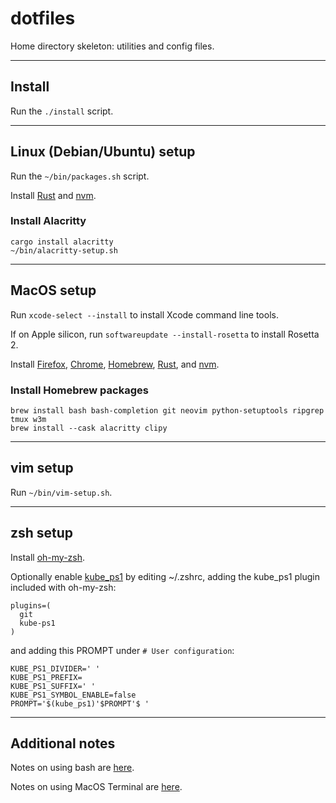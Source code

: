 # dotfiles
Home directory skeleton: utilities and config files.

---
## Install
Run the `./install` script.

---
## Linux (Debian/Ubuntu) setup
Run the `~/bin/packages.sh` script.

Install
[Rust](https://www.rust-lang.org/) and
[nvm](https://github.com/nvm-sh/nvm).

### Install Alacritty
```
cargo install alacritty
~/bin/alacritty-setup.sh
```

---
## MacOS setup
Run `xcode-select --install` to install Xcode command line tools.

If on Apple silicon, run `softwareupdate --install-rosetta` to install Rosetta 2.

Install
[Firefox](https://www.mozilla.org),
[Chrome](https://www.google.com/chrome/),
[Homebrew](https://brew.sh/),
[Rust](https://www.rust-lang.org/), and
[nvm](https://github.com/nvm-sh/nvm).

### Install Homebrew packages
```
brew install bash bash-completion git neovim python-setuptools ripgrep tmux w3m
brew install --cask alacritty clipy
```

---
## vim setup
Run `~/bin/vim-setup.sh`.

---
## zsh setup
Install [oh-my-zsh](https://ohmyz.sh/#install).

Optionally enable
[kube\_ps1](https://github.com/jonmosco/kube-ps1)
by editing ~/.zshrc, adding the kube\_ps1 plugin included with oh-my-zsh:

```
plugins=(
  git
  kube-ps1
)
```

and adding this PROMPT under `# User configuration`:

```
KUBE_PS1_DIVIDER=' '
KUBE_PS1_PREFIX=
KUBE_PS1_SUFFIX=' '
KUBE_PS1_SYMBOL_ENABLE=false
PROMPT='$(kube_ps1)'$PROMPT'$ '
```

---
## Additional notes

Notes on using bash are [here](docs/bash.md).

Notes on using MacOS Terminal are [here](docs/macos-terminal.md).
